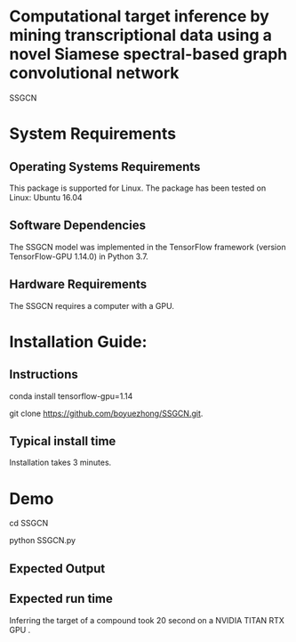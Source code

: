 # Computational target inference by mining transcriptional data using a novel Siamese spectral-based graph convolutional network
SSGCN

# System Requirements
## Operating Systems  Requirements
This package is supported for  Linux. The package has been tested on Linux: Ubuntu 16.04
## Software Dependencies
The SSGCN model was implemented in the TensorFlow framework (version TensorFlow-GPU 1.14.0) in Python 3.7.
## Hardware Requirements
The SSGCN requires a computer with a  GPU.
# Installation Guide:
## Instructions

conda install tensorflow-gpu=1.14

git clone https://github.com/boyuezhong/SSGCN.git.
## Typical install time 
Installation takes 3 minutes.

# Demo
cd SSGCN

python SSGCN.py
## Expected Output
## Expected run time 
 Inferring the target of a compound took 20 second on a NVIDIA TITAN RTX GPU .
 




